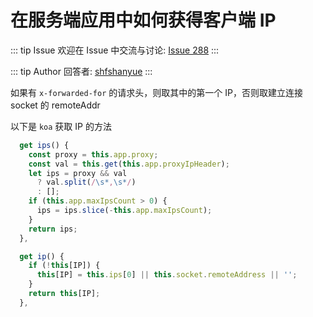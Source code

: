 # 在服务端应用中如何获得客户端 IP



::: tip Issue 
 欢迎在 Issue 中交流与讨论: [Issue 288](https://github.com/shfshanyue/Daily-Question/issues/288) 
:::

::: tip Author 
回答者: [shfshanyue](https://github.com/shfshanyue) 
:::

如果有 `x-forwarded-for` 的请求头，则取其中的第一个 IP，否则取建立连接 socket 的 remoteAddr

以下是 `koa` 获取 IP 的方法

``` js
  get ips() {
    const proxy = this.app.proxy;
    const val = this.get(this.app.proxyIpHeader);
    let ips = proxy && val
      ? val.split(/\s*,\s*/)
      : [];
    if (this.app.maxIpsCount > 0) {
      ips = ips.slice(-this.app.maxIpsCount);
    }
    return ips;
  },

  get ip() {
    if (!this[IP]) {
      this[IP] = this.ips[0] || this.socket.remoteAddress || '';
    }
    return this[IP];
  },
```